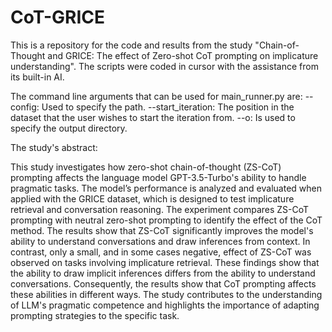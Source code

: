 # CoT-GRICE
This is a repository for the code and results from the study "Chain-of-Thought and GRICE: The effect of Zero-shot CoT prompting on implicature understanding". The scripts were coded in cursor with the assistance from its built-in AI.

The command line arguments that can be used for main_runner.py are:
--config: Used to specify the path.
--start_iteration: The position in the dataset that the user wishes to start the iteration from.
--o: Is used to specify the output directory.

The study's abstract:

This study investigates how zero-shot chain-of-thought (ZS-CoT) prompting affects the language model GPT-3.5-Turbo's ability to handle pragmatic tasks. The model’s performance is analyzed and evaluated when applied with the GRICE dataset, which is designed to test implicature retrieval and conversation reasoning. The experiment compares ZS-CoT prompting with neutral zero-shot prompting to identify the effect of the CoT method. The results show that ZS-CoT significantly improves the model's ability to understand conversations and draw inferences from context. In contrast, only a small, and in some cases negative, effect of ZS-CoT was observed on tasks involving implicature retrieval. These findings show that the ability to draw implicit inferences differs from the ability to understand conversations. Consequently, the results show that CoT prompting affects these abilities in different ways. The study contributes to the understanding of LLM's pragmatic competence and highlights the importance of adapting prompting strategies to the specific task.

